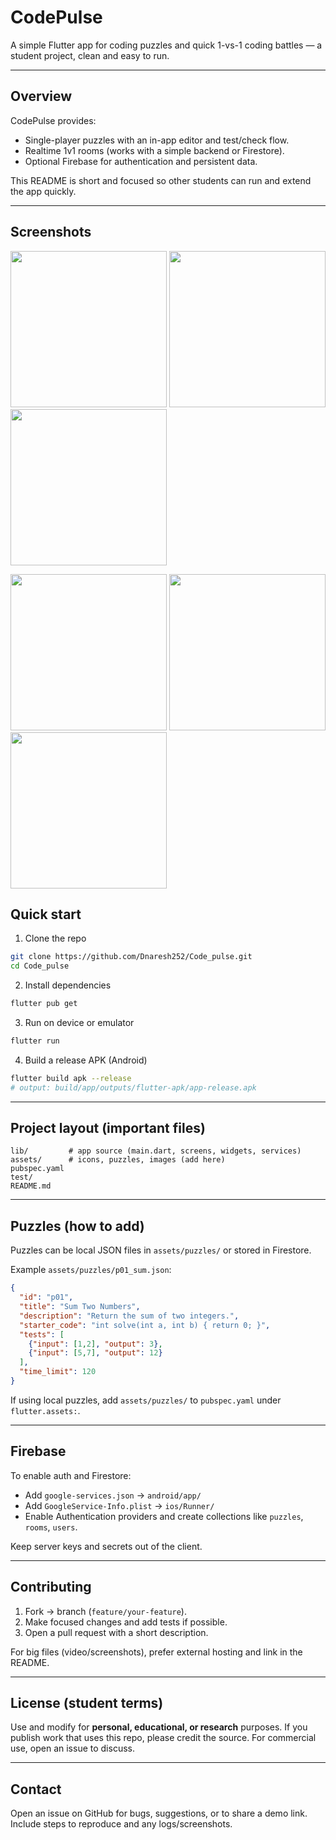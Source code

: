 # CodePulse

A simple Flutter app for coding puzzles and quick 1-vs-1 coding battles — a student project, clean and easy to run.

---

## Overview

CodePulse provides:

* Single-player puzzles with an in-app editor and test/check flow.
* Realtime 1v1 rooms (works with a simple backend or Firestore).
* Optional Firebase for authentication and persistent data.

This README is short and focused so other students can run and extend the app quickly.

---
## Screenshots

<p float="left">
  <img src="https://github.com/user-attachments/assets/4645fa10-b814-4a9c-b483-c496a1a06deb" width="250" />
  <img src="https://github.com/user-attachments/assets/7e586141-6c02-4631-b9ee-d05056f7e5f8" width="250" />
  <img src="https://github.com/user-attachments/assets/4ef9108a-ce17-439e-8873-2cfbd1d61243" width="250" />
</p>

<p float="left">
  <img src="https://github.com/user-attachments/assets/86b55364-1218-4364-9f3d-f23a32c12be9" width="250" />
  <img src="https://github.com/user-attachments/assets/d538de06-bbb7-4258-8251-249eeeb2bcb7" width="250" />
  <img src="https://github.com/user-attachments/assets/edfedbef-6e94-4394-8d39-60a7e0940de5" width="250" />
</p>

## Quick start

1. Clone the repo

```bash
git clone https://github.com/Dnaresh252/Code_pulse.git
cd Code_pulse
```

2. Install dependencies

```bash
flutter pub get
```

3. Run on device or emulator

```bash
flutter run
```

4. Build a release APK (Android)

```bash
flutter build apk --release
# output: build/app/outputs/flutter-apk/app-release.apk
```

---

## Project layout (important files)

```
lib/         # app source (main.dart, screens, widgets, services)
assets/      # icons, puzzles, images (add here)
pubspec.yaml
test/
README.md
```

---

## Puzzles (how to add)

Puzzles can be local JSON files in `assets/puzzles/` or stored in Firestore.

Example `assets/puzzles/p01_sum.json`:

```json
{
  "id": "p01",
  "title": "Sum Two Numbers",
  "description": "Return the sum of two integers.",
  "starter_code": "int solve(int a, int b) { return 0; }",
  "tests": [
    {"input": [1,2], "output": 3},
    {"input": [5,7], "output": 12}
  ],
  "time_limit": 120
}
```

If using local puzzles, add `assets/puzzles/` to `pubspec.yaml` under `flutter.assets:`.

---

## Firebase 

To enable auth and Firestore:

* Add `google-services.json` → `android/app/`
* Add `GoogleService-Info.plist` → `ios/Runner/`
* Enable Authentication providers and create collections like `puzzles`, `rooms`, `users`.

Keep server keys and secrets out of the client.

---

## Contributing

1. Fork → branch (`feature/your-feature`).
2. Make focused changes and add tests if possible.
3. Open a pull request with a short description.

For big files (video/screenshots), prefer external hosting and link in the README.

---

## License (student terms)

Use and modify for **personal, educational, or research** purposes. If you publish work that uses this repo, please credit the source. For commercial use, open an issue to discuss.

---

## Contact

Open an issue on GitHub for bugs, suggestions, or to share a demo link. Include steps to reproduce and any logs/screenshots.

